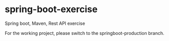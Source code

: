 # spring-boot-exercise
Spring boot, Maven, Rest API exercise

For the working project, please switch to the springboot-production branch.
